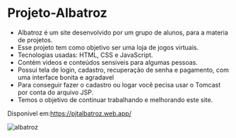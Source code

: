 # Projeto-Albatroz


<ul> 
  <li>Albatroz é um site desenvolvido por um grupo de alunos, para a materia de projetos.</li>
  <li>Esse projeto tem como objetivo ser uma loja de jogos virtuais.</li>
  <li>Tecnologias usadas: HTML, CSS e JavaScript.</li>
   <li>Contém videos e conteúdos sensiveis para algumas pessoas.</li>
  <li>Possui tela de login, cadastro, recuperação de senha e pagamento, com uma interface bonita e agradavel</li>
  <li>Para conseguir fazer o cadastro ou logar você pecisa usar o Tomcast por conta do arquivo JSP.</li>
 <li>Temos o objetivo de continuar trabalhando e melhorando este site.</li>
 </ul>
 
 Disponivel em:https://pjtalbatroz.web.app/
 
 
![albatroz](https://github.com/Calliev/Projeto-Albatroz/assets/104165218/092c5fc7-7f53-46a6-bb00-d055af4614eb)
